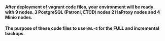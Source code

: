 #### After deployment of vagrant code files, your environment will be ready with 9 nodes. 3 PostgreSQL (Patroni, ETCD) nodes 2 HaProxy nodes and 4 Minio nodes.

#### The purpose of these code files to use `WAL-G` for the FULL and incremental backups.
